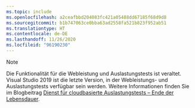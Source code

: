 ```yaml
---
ms.topic: include
ms.openlocfilehash: a2ceafbbd204083fc421a05488dd67185f68d9d8
ms.sourcegitcommit: b1b747063ce0bba63ad2558fa521b823f952ab51
ms.translationtype: HT
ms.contentlocale: de-DE
ms.lasthandoff: 11/26/2020
ms.locfileid: "96190230"
---
```

> [!NOTE]
> Die Funktionalität für die Webleistung und Auslastungstests ist veraltet. Visual Studio 2019 ist die letzte Version, in der Webleistungs- und Auslastungstests verfügbar sein werden. Weitere Informationen finden Sie im Blogbeitrag [Dienst für cloudbasierte Auslastungstests – Ende der Lebensdauer](https://devblogs.microsoft.com/devops/cloud-based-load-testing-service-eol/).